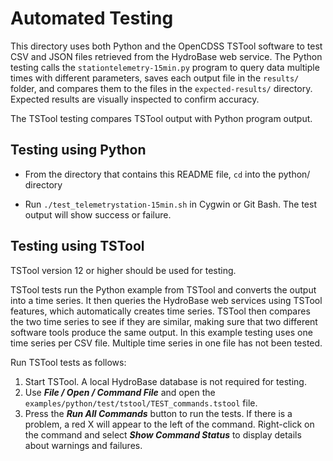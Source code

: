 # Automated Testing

This directory uses both Python and the OpenCDSS TSTool software
to test CSV and JSON files retrieved from the HydroBase web service. The
Python testing calls the `stationtelemetry-15min.py` program to query data
multiple times with different parameters, saves each output file in the `results/`
folder, and compares them to the files in the `expected-results/` directory.
Expected results are visually inspected to confirm accuracy.

The TSTool testing compares TSTool output with Python program output.

## Testing using Python

* From the directory that contains this README file, `cd` into the python/
directory

* Run `./test_telemetrystation-15min.sh` in Cygwin or Git Bash.
The test output will show success or failure.

## Testing using TSTool

TSTool version 12 or higher should be used for testing.

TSTool tests run the Python example from TSTool and converts the output
into a time series. It then queries the HydroBase web services using TSTool features,
which automatically creates time series.
TSTool then compares the two time series to see if they are similar, making sure that two
different software tools produce the same output.
In this example testing uses one time series per CSV file.
Multiple time series in one file has not been tested.

Run TSTool tests as follows:

1. Start TSTool.  A local HydroBase database is not required for testing.
2. Use ***File / Open / Command File*** and open the `examples/python/test/tstool/TEST_commands.tstool` file.
3. Press the ***Run All Commands*** button to run the tests.
If there is a problem, a red X will appear to the left of the command.
Right-click on the command and select
***Show Command Status*** to display details about warnings and failures.